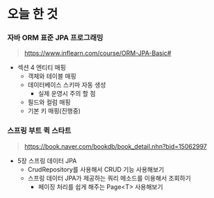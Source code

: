 # 오늘 한 것

### 자바 ORM 표준 JPA 프로그래밍
> https://www.inflearn.com/course/ORM-JPA-Basic#

- 섹션 4 엔티티 매핑
    - 객체와 테이블 매핑
    - 데이터베이스 스키마 자동 생성
        - 실제 운영시 주의 할 점
    - 필드와 컬럼 매핑
    - 기본 키 매핑(진행중)

### 스프링 부트 퀵 스타트
> https://book.naver.com/bookdb/book_detail.nhn?bid=15062997

- 5장 스프링 데이터 JPA
    - CrudRepository를 사용해서 CRUD 기능 사용해보기
    - 스프링 데이터 JPA가 제공하는 쿼리 메소드를 이용해서 조회하기
        - 페이징 처리를 쉽게 해주는 Page<<z>T> 사용해보기

